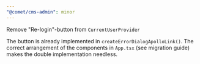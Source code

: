 ```yaml
---
"@comet/cms-admin": minor
---
```


Remove "Re-login"-button from `CurrentUserProvider`

The button is already implemented in `createErrorDialogApolloLink()`. The correct arrangement of
the components in `App.tsx` (see migration guide) makes the double implementation needless.
